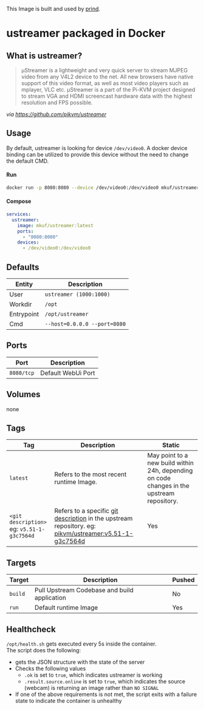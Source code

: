 This Image is built and used by [prind](.).

# ustreamer packaged in Docker
## What is ustreamer?

>µStreamer is a lightweight and very quick server to stream MJPEG video from any V4L2 device to the net. All new browsers have native support of this video format, as well as most video players such as mplayer, VLC etc. µStreamer is a part of the Pi-KVM project designed to stream VGA and HDMI screencast hardware data with the highest resolution and FPS possible.

_via https://github.com/pikvm/ustreamer_

## Usage
By default, ustreamer is looking for device `/dev/video0`. A docker device binding can be utilized to provide this device without the need to change the default CMD.

#### Run
```bash
docker run -p 8080:8080 --device /dev/video0:/dev/video0 mkuf/ustreamer:latest
```
#### Compose
```yaml
services:
  ustreamer:
    image: mkuf/ustreamer:latest
    ports:
      - "8080:8080"
    devices:
      - /dev/video0:/dev/video0
```

## Defaults
|Entity|Description|
|---|---|
|User| `ustreamer (1000:1000)` |
|Workdir|`/opt`|
|Entrypoint|`/opt/ustreamer`|
|Cmd|`--host=0.0.0.0 --port=8080`|

## Ports
|Port|Description|
|---|---|
|`8080/tcp`|Default WebUi Port|

## Volumes
none

## Tags
|Tag|Description|Static|
|---|---|---|
|`latest`|Refers to the most recent runtime Image.|May point to a new build within 24h, depending on code changes in the upstream repository.|
|`<git description>` <br>eg: `v5.51-1-g3c7564d`|Refers to a specific [git description](https://git-scm.com/docs/git-describe#_examples) in the upstream repository. eg: [pikvm/ustreamer:v5.51-1-g3c7564d](https://github.com/pikvm/ustreamer/commit/3c7564da19e32badeb858d73bcf98875349dfaff)|Yes|

## Targets
|Target|Description|Pushed|
|---|---|---|
|`build`|Pull Upstream Codebase and build application|No|
|`run`|Default runtime Image|Yes|

## Healthcheck
`/opt/health.sh` gets executed every 5s inside the container.  
The script does the following:
* gets the JSON structure with the state of the server
* Checks the following values
  * `.ok` is set to `true`, which indicates ustreamer is working
  * `.result.source.online` is set to `true`, which indicates the source (webcam) is returning an image rather than `NO SIGNAL`
* If one of the above requirements is not met, the script exits with a failure state to indicate the container is unhealthy